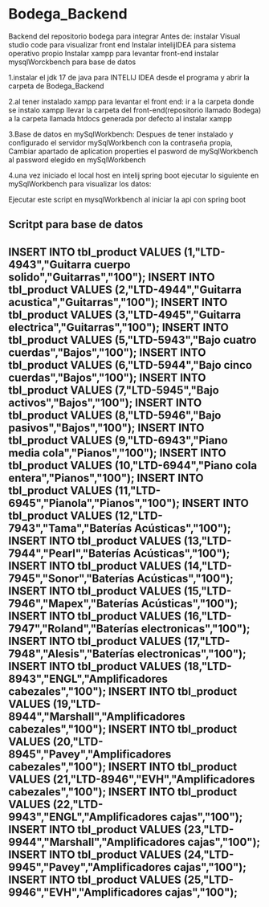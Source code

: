 # Bodega_Backend

Backend del repositorio bodega para integrar
Antes de:
instalar Visual studio code para visualizar front end
Instalar intelijIDEA para sistema operativo propio
Instalar xampp para levantar front-end
instalar mysqlWorckbench para base de datos




1.instalar el jdk 17 de java para INTELIJ IDEA desde el programa y abrir la carpeta de Bodega_Backend



2.al tener instalado xampp para levantar el front end:
ir a la carpeta donde se instalo xampp
llevar la carpeta del front-end(repositorio llamado Bodega) a la carpeta llamada htdocs generada por defecto al instalar xampp


3.Base de datos en mySqlWorkbench:
Despues de tener instalado y configurado el servidor mySqlWorkbench con la contraseña propia, Cambiar apartado de aplication properties el pasword de mySqlWorkbench al password elegido en mySqlWorkbench



4.una vez iniciado el local host en intelij spring boot ejecutar lo siguiente en mySqlWorkbench para visualizar los datos:

Ejecutar este script en mysqlWorkbench al iniciar la api con spring boot


Scritpt para base de datos
------------------------------------------------------------------------------------------
INSERT INTO tbl_product VALUES (1,"LTD-4943","Guitarra cuerpo solido","Guitarras","100");
INSERT INTO tbl_product VALUES (2,"LTD-4944","Guitarra acustica","Guitarras","100");
INSERT INTO tbl_product VALUES (3,"LTD-4945","Guitarra electrica","Guitarras","100");
INSERT INTO tbl_product VALUES (5,"LTD-5943","Bajo cuatro cuerdas","Bajos","100");
INSERT INTO tbl_product VALUES (6,"LTD-5944","Bajo cinco cuerdas","Bajos","100");
INSERT INTO tbl_product VALUES (7,"LTD-5945","Bajo activos","Bajos","100");
INSERT INTO tbl_product VALUES (8,"LTD-5946","Bajo pasivos","Bajos","100");
INSERT INTO tbl_product VALUES (9,"LTD-6943","Piano media cola","Pianos","100");
INSERT INTO tbl_product VALUES (10,"LTD-6944","Piano cola entera","Pianos","100");
INSERT INTO tbl_product VALUES (11,"LTD-6945","Pianola","Pianos","100");
INSERT INTO tbl_product VALUES (12,"LTD-7943","Tama","Baterías Acústicas","100");
INSERT INTO tbl_product VALUES (13,"LTD-7944","Pearl","Baterías Acústicas","100");
INSERT INTO tbl_product VALUES (14,"LTD-7945","Sonor","Baterías Acústicas","100");
INSERT INTO tbl_product VALUES (15,"LTD-7946","Mapex","Baterías Acústicas","100");
INSERT INTO tbl_product VALUES (16,"LTD-7947","Roland","Baterías electronicas","100");
INSERT INTO tbl_product VALUES (17,"LTD-7948","Alesis","Baterías electronicas","100");
INSERT INTO tbl_product VALUES (18,"LTD-8943","ENGL","Amplificadores cabezales","100");
INSERT INTO tbl_product VALUES (19,"LTD-8944","Marshall","Amplificadores cabezales","100");
INSERT INTO tbl_product VALUES (20,"LTD-8945","Pavey","Amplificadores cabezales","100");
INSERT INTO tbl_product VALUES (21,"LTD-8946","EVH","Amplificadores cabezales","100");
INSERT INTO tbl_product VALUES (22,"LTD-9943","ENGL","Amplificadores cajas","100");
INSERT INTO tbl_product VALUES (23,"LTD-9944","Marshall","Amplificadores cajas","100");
INSERT INTO tbl_product VALUES (24,"LTD-9945","Pavey","Amplificadores cajas","100");
INSERT INTO tbl_product VALUES (25,"LTD-9946","EVH","Amplificadores cajas","100");
--------------------------------------------------------------------------------------
